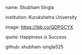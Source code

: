 name: Shubham Singla

institution: Kurukshetra University

image: https://ibb.co/QDPGCYX

quote: Happiness is Success

github: shubham-singla525
